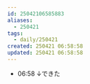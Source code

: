 ```yaml
---
id: 25042106585883
aliases:
  - 250421
tags:
  - daily/250421
created: 250421 06:58:58
updated: 250421 06:58:58
---
```


- 06:58 ↓できた 